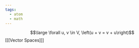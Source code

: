 ```yaml
---
tags:
  - atom
  - math
---
```

$$\large \forall u, v \in V, \left(u + v = v + u\right)$$
\[[[Vector Spaces]]\]
